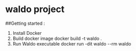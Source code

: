 # waldo project

##Getting started : 
1. Install Docker
2. Build docker image
 docker build -t waldo .
3. Run Waldo executable
 docker run -dit waldo --rm waldo



